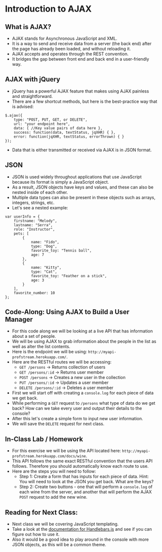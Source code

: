 # Introduction to AJAX

## What is AJAX?
- AJAX stands for Asynchronous JavaScript and XML.
- It is a way to send and receive data from a server (the back end) after the page has already been loaded, and without reloading it.
- AJAX accepts and operates through the REST convention.
- It bridges the gap between front end and back end in a user-friendly way.

## AJAX with jQuery
- jQuery has a powerful AJAX feature that makes using AJAX painless and straightforward.
- There are a few shortcut methods, but here is the best-practice way that is advised:

```
$.ajax({
	type: "POST, PUT, GET, or DELETE",
	url: "your endpoint here",
	data: { //Key value pairs of data here },
	success: function(data, textStatus, jqXHR) { },
	error: function(jqXHR, textStatus, errorThrown) { }
});
```

- Data that is either transmitted or received via AJAX is in JSON format.

## JSON
- JSON is used widely throughout applications that use JavaScript because its format is simply a JavaScript object.
- As a result, JSON objects have keys and values, and these can also be nested inside of each other.
- Multiple data types can also be present in these objects such as arrays, integers, strings, etc.
- Let's see a nested example:

```
var userInfo = {
	firstname: "Melody",
	lastname: "Serra",
	role: "Instructor",
	pets: [
		{
			name: "Fido",
			type: "Dog",
			favorite_toy: "Tennis ball",
			age: 7
		},
		{
			name: "Kitty",
			type: "Cat",
			favorite_toy: "Feather on a stick",
			age: 3
		}
	],
	favorite_number: 10
};
```

## Code-Along: Using AJAX to Build a User Manager
- For this code along we will be looking at a live API that has information about a set of people.
- We will be using AJAX to grab information about the people in the list as well as alter the list contents.
- Here is the endpoint we will be using: `http://myapi-profstream.herokuapp.com/`.
- Here are the RESTful routes we will be accessing:
	- `GET /persons` -> Returns collection of users
	- `GET /persons/:id` -> Returns user member
	- `POST /persons` -> Creates a new user in the collection
	- `PUT /persons/:id` -> Updates a user member
	- `DELETE /persons/:id` -> Deletes a user member
- First we will start off with creating a `console.log` for each piece of data we get back.
- While performing a `GET` request to `/persons` what type of data do we get back? How can we take every user and output their details to the console?
- After this let's create a simple form to input new user information.
- We will save the `DELETE` request for next class.

## In-Class Lab / Homework
- For this exercise we will be using the API located here: `http://myapi-profstream.herokuapp.com/docs/wine`.
- This API follows the same exact RESTful convention that the users API follows. Therefore you should automatically know each route to use.
- Here are the steps you will need to follow:
	- Step 1: Create a form that has inputs for each piece of data. Hint: You will need to look at the JSON you get back. What are the keys?
	- Step 2: Create two buttons - one that will perform a `console.log` of each wine from the server, and another that will perform the AJAX `POST` request to add the new wine.

## Reading for Next Class:
- Next class we will be covering JavaScript templating.
- Take a look at the [documentation for Handlebars.js](http://handlebarsjs.com/) and see if you can figure out how to use it.
- Also it would be a good idea to play around in the console with more JSON objects, as this will be a common theme.
